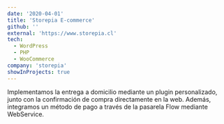 ```yaml
---
date: '2020-04-01'
title: 'Storepia E-commerce'
github: ''
external: 'https://www.storepia.cl'
tech:
  - WordPress
  - PHP
  - WooCommerce
company: 'storepia'
showInProjects: true
---
```


Implementamos la entrega a domicilio mediante un plugin personalizado, junto con la confirmación de compra directamente en la web. Además, integramos un método de pago a través de la pasarela Flow mediante WebService.
